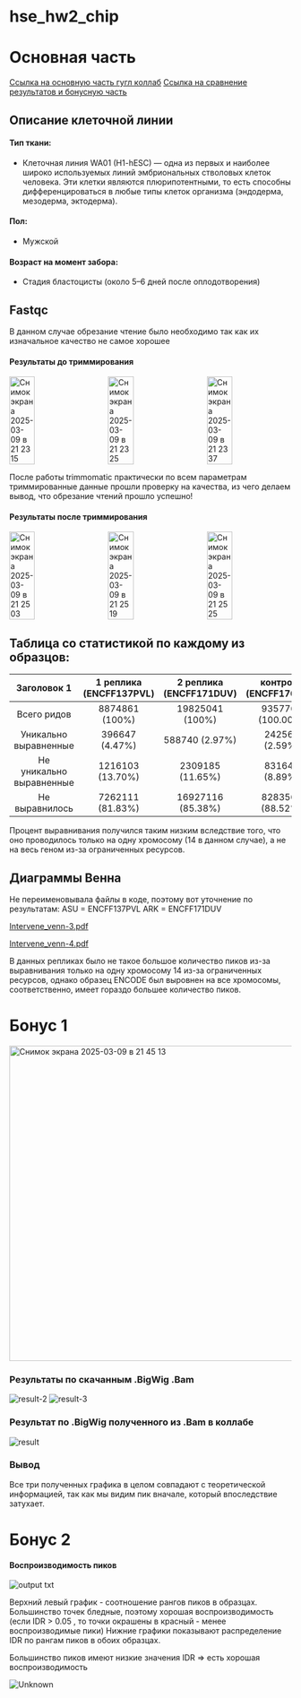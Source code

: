 # hse_hw2_chip


# Основная часть
[Ссылка на основную часть гугл коллаб](https://colab.research.google.com/drive/1pGWjxTGfYP6aowHGAn_3wu2aT8qb-J86?authuser=2#scrollTo=0mOfy-cbtyog)
[Ccылка на сравнение результатов и бонусную часть](https://colab.research.google.com/drive/1tDhpZplVbDVBcQaChzt9HFF9GaoIKPnx?usp=sharing)

## Описание клеточной линии

#### Тип ткани:
- Клеточная линия WA01 (H1-hESC) — одна из первых и наиболее широко используемых линий эмбриональных стволовых клеток человека. Эти клетки являются плюрипотентными, то есть способны дифференцироваться в любые типы клеток организма (эндодерма, мезодерма, эктодерма).

#### Пол:
- Мужской
  
#### Возраст на момент забора:
- Стадия бластоцисты (около 5–6 дней после оплодотворения)

## Fastqc


В данном случае обрезание чтение было необходимо так как их изначальное качество не самое хорошее
#### Результаты до триммирования
<div style="display: flex; justify-content: space-between;">
<img width="30%" alt="Снимок экрана 2025-03-09 в 21 23 15" src="https://github.com/user-attachments/assets/42035d55-002d-4dbb-8bf2-9b93841c8c1d" />
<img width="30%" alt="Снимок экрана 2025-03-09 в 21 23 25" src="https://github.com/user-attachments/assets/fe3876ec-7123-474d-8f46-d4bfd5639a06" />
<img width="30%" alt="Снимок экрана 2025-03-09 в 21 23 37" src="https://github.com/user-attachments/assets/67693e6a-b21e-481f-86b3-1c62e1a2003a" />
</div>

После работы trimmomatic практически по всем параметрам триммированные данные прошли проверку на качества, из чего делаем вывод, что обрезание чтений прошло успешно!
#### Результаты после триммирования 
<div style="display: flex; justify-content: space-between;">
<img width="30%" alt="Снимок экрана 2025-03-09 в 21 25 03" src="https://github.com/user-attachments/assets/ec8aadc8-b43d-4be6-a129-8875108c585a" />
<img width="30%" alt="Снимок экрана 2025-03-09 в 21 25 19" src="https://github.com/user-attachments/assets/c2f241dd-3c3f-4ed5-a2ac-01bd6b07dee3" />
<img width="30%" alt="Снимок экрана 2025-03-09 в 21 25 25" src="https://github.com/user-attachments/assets/d71081f9-d8f6-474d-9363-1e82ab076aae" />
</div>

## Таблица со статистикой по каждому из  образцов:

| Заголовок 1 | 1 реплика (ENCFF137PVL) | 2 реплика (ENCFF171DUV) | контроль (ENCFF176RJQ) |
|:-----------:|:-----------:|:-----------:|:-----------:|
| Всего ридов    | 8874861 (100%)    | 19825041 (100%)   | 9357767 (100.00%)    |
| Уникально выравненные    | 396647 (4.47%)    | 588740 (2.97%)    | 242561 (2.59%)    |
| Не уникально выравненные   | 1216103 (13.70%)  | 2309185 (11.65%)   | 831645 (8.89%)   |
| Не выравнилось   | 7262111 (81.83%)   | 16927116 (85.38%)   | 8283561 (88.52%)   |

Процент выравнивания получился таким низким вследствие того, что оно проводилось только на одну хромосому (14 в данном случае), а не на весь геном из-за ограниченных ресурсов.

## Диаграммы Венна 

Не переименовывала файлы в коде, поэтому вот уточнение по результатам:
ASU = ENCFF137PVL
ARK = ENCFF171DUV 

[Intervene_venn-3.pdf](https://github.com/user-attachments/files/19151392/Intervene_venn-3.pdf)

[Intervene_venn-4.pdf](https://github.com/user-attachments/files/19151393/Intervene_venn-4.pdf)

В данных репликах было не такое большое количество пиков из-за выравнивания только на одну хромосому 14 из-за ограниченных ресурсов, однако образец ENCODE был выровнен на все хромосомы, соответственно, имеет гораздо большее количество пиков.


# Бонус 1

<img width="563" alt="Снимок экрана 2025-03-09 в 21 45 13" src="https://github.com/user-attachments/assets/fbfb5f80-c991-4b91-9d3e-f5ff7051d77c" />

### Результаты по скачанным .BigWig .Bam

![result-2](https://github.com/user-attachments/assets/dbe99654-0e04-4ce9-9094-82acdd738095)
![result-3](https://github.com/user-attachments/assets/1d16eba1-24c5-4367-b9ef-7fc5a862fbff)

### Результат по .BigWig полученного из .Bam в коллабе

![result](https://github.com/user-attachments/assets/25330720-8f76-4e2b-8e33-a4986edefead)

### Вывод

Все три полученных графика в целом совпадают с теоретической информацией, так как мы видим пик вначале, который впоследствие затухает.


# Бонус 2

#### Воспроизводимость пиков
![output txt](https://github.com/user-attachments/assets/b7fab6d2-3ba0-4fc3-834a-dae766451ee8)

Верхний левый график - соотношение рангов пиков в образцах. Большинство точек бледные, поэтому хорошая воспроизводимость (если IDR > 0.05 , то точки окрашены в красный - менее воспроизводимые пики)
Нижние графики показывают распределение IDR по рангам пиков в обоих образцах. 

Большинство пиков имеют низкие значения IDR => есть хорошая воспроизводимость

![Unknown](https://github.com/user-attachments/assets/4b514ba5-7a04-4860-b024-41fdd4aa93e5)


